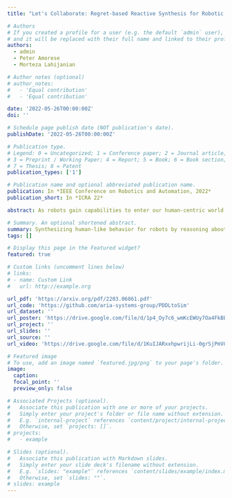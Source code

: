 ```yaml
---
title: "Let's Collaborate: Regret-based Reactive Synthesis for Robotic Manipulation"

# Authors
# If you created a profile for a user (e.g. the default `admin` user), write the username (folder name) here
# and it will be replaced with their full name and linked to their profile.
authors:
  - admin
  - Peter Amorese
  - Morteza Lahijanian

# Author notes (optional)
# author_notes:
#   - 'Equal contribution'
#   - 'Equal contribution'

date: '2022-05-26T00:00:00Z'
doi: ''

# Schedule page publish date (NOT publication's date).
publishDate: '2022-05-26T00:00:00Z'

# Publication type.
# Legend: 0 = Uncategorized; 1 = Conference paper; 2 = Journal article;
# 3 = Preprint / Working Paper; 4 = Report; 5 = Book; 6 = Book section;
# 7 = Thesis; 8 = Patent
publication_types: ['1']

# Publication name and optional abbreviated publication name.
publication: In *IEEE Conference on Robotics and Automation, 2022*
publication_short: In *ICRA 22*

abstract: As robots gain capabilities to enter our human-centric world, they require formalism and algorithms that enable smart and efficient interactions. This is challenging, especially for robotic manipulators with complex tasks that may require collaboration with humans. Prior works approach this problem through reactive synthesis and generate strategies for the robot that guarantee task completion by assuming an adversarial human. While this assumption gives a sound solution, it leads to an ``unfriendly'' robot that is agnostic to the human intentions. We relax this assumption by formulating the problem using the notion of \emph{regret}.  We identify an appropriate definition for regret and develop regret-minimizing synthesis framework that enables the robot to seek cooperation when possible while preserving task completion guarantees. We illustrate the efficacy of our framework via various case studies. 

# Summary. An optional shortened abstract.
summary: Synthesizing human-like behavior for robots by reasoning about the human's action to synthesize smarter interactions. 
tags: []

# Display this page in the Featured widget?
featured: true

# Custom links (uncomment lines below)
# links:
# - name: Custom Link
#   url: http://example.org

url_pdf: 'https://arxiv.org/pdf/2203.06861.pdf'
url_code: 'https://github.com/aria-systems-group/PDDLtoSim'
url_dataset: ''
url_poster: 'https://drive.google.com/file/d/1p4_Oy7c6_wmKcEWUy7Oa4FkBLQH9WCTx/view?usp=sharing'
url_project: ''
url_slides: ''
url_source: ''
url_video: 'https://drive.google.com/file/d/1KuIJARxxhpwrijLi-0grSjPmV0RLRCo9/view?usp=sharing'

# Featured image
# To use, add an image named `featured.jpg/png` to your page's folder.
image:
  caption: 
  focal_point: ''
  preview_only: false

# Associated Projects (optional).
#   Associate this publication with one or more of your projects.
#   Simply enter your project's folder or file name without extension.
#   E.g. `internal-project` references `content/project/internal-project/index.md`.
#   Otherwise, set `projects: []`.
# projects:
#   - example

# Slides (optional).
#   Associate this publication with Markdown slides.
#   Simply enter your slide deck's filename without extension.
#   E.g. `slides: "example"` references `content/slides/example/index.md`.
#   Otherwise, set `slides: ""`.
# slides: example
---
```


<!-- {{% callout note %}}
Click the _Cite_ button above to demo the feature to enable visitors to import publication metadata into their reference management software.
{{% /callout %}}

{{% callout note %}}
Create your slides in Markdown - click the _Slides_ button to check out the example.
{{% /callout %}}

Supplementary notes can be added here, including [code, math, and images](https://wowchemy.com/docs/writing-markdown-latex/).
 -->